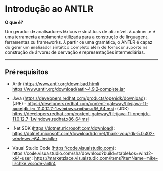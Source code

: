 # Introdução ao ANTLR

**O que é?**

Um gerador de analisadores léxicos e sintáticos de alto nível. Atualmente é uma ferramenta amplamente utilizada para a construção de linguagens, ferramentas ou frameworks. A partir de uma gramática, o ANTLR é capaz de gerar um analisador sintático completo além de fornecer suporte na construção de árvores de derivação e representações intermediárias.

---
## Pré requisitos

* Antlr (https://www.antlr.org/download.html)
 https://www.antlr.org/download/antlr-4.9.2-complete.jar

* Java (https://developers.redhat.com/products/openjdk/download)
: (JRE) - https://developers.redhat.com/content-gateway/file/java-11-openjdk-jre-11.0.12.7-1.windows.redhat.x86_64.msi
: (JDK) - https://developers.redhat.com/content-gateway/file/java-11-openjdk-11.0.12.7-1.windows.redhat.x86_64.msi

* .Net SDK (https://dotnet.microsoft.com/download)
: https://dotnet.microsoft.com/download/dotnet/thank-you/sdk-5.0.402-windows-x64-installer

* Visual Studio Code (https://code.visualstudio.com)
: https://code.visualstudio.com/sha/download?build=stable&os=win32-x64-user
: https://marketplace.visualstudio.com/items?itemName=mike-lischke.vscode-antlr4
